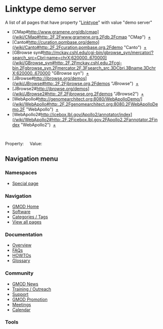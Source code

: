 



<span id="top"></span>




# <span dir="auto">Linktype demo server</span>






A list of all pages that have property
"[Linktype](/wiki/Property%3ALinktype "Property%3ALinktype")" with value
"demo server"  

- [CMap#http://www.gramene.org/db/cmap](/wiki/CMap#http:.2F.2Fwww.gramene.org.2Fdb.2Fcmap "CMap")  <span class="smwbrowse">[+](/wiki/Special%3ABrowse/CMap-23http%3A-2F-2Fwww.gramene.org-2Fdb-2Fcmap "Special%3ABrowse/CMap-23http%3A-2F-2Fwww.gramene.org-2Fdb-2Fcmap")</span>
- [Canto#http://curation.pombase.org/demo](/wiki/Canto#http:.2F.2Fcuration.pombase.org.2Fdemo "Canto")  <span class="smwbrowse">[+](/wiki/Special%3ABrowse/Canto-23http%3A-2F-2Fcuration.pombase.org-2Fdemo "Special%3ABrowse/Canto-23http%3A-2F-2Fcuration.pombase.org-2Fdemo")</span>
- [GBrowse
  syn#http://mckay.cshl.edu/cgi-bin/gbrowse_syn/mercator/?search_src=Cbri;name=chrX:620000..670000](/wiki/GBrowse_syn#http:.2F.2Fmckay.cshl.edu.2Fcgi-bin.2Fgbrowse_syn.2Fmercator.2F.3Fsearch_src.3DCbri.3Bname.3DchrX:620000..670000 "GBrowse syn")  <span class="smwbrowse">[+](/wiki/Special%3ABrowse/GBrowse-20syn-23http:-2F-2Fmckay.cshl.edu-2Fcgi-2Dbin-2Fgbrowse_syn-2Fmercator-2F-3Fsearch_src%3DCbri;name%3DchrX:620000..670000 "Special%3ABrowse/GBrowse-20syn-23http:-2F-2Fmckay.cshl.edu-2Fcgi-2Dbin-2Fgbrowse syn-2Fmercator-2F-3Fsearch src=Cbri;name=chrX:620000..670000")</span>
- [JBrowse#http://jbrowse.org/demos](/wiki/JBrowse#http:.2F.2Fjbrowse.org.2Fdemos "JBrowse")  <span class="smwbrowse">[+](/wiki/Special%3ABrowse/JBrowse-23http%3A-2F-2Fjbrowse.org-2Fdemos "Special%3ABrowse/JBrowse-23http%3A-2F-2Fjbrowse.org-2Fdemos")</span>
- [JBrowse2#http://jbrowse.org/demos](/wiki/JBrowse2#http:.2F.2Fjbrowse.org.2Fdemos "JBrowse2")  <span class="smwbrowse">[+](/wiki/Special%3ABrowse/JBrowse2-23http%3A-2F-2Fjbrowse.org-2Fdemos "Special%3ABrowse/JBrowse2-23http%3A-2F-2Fjbrowse.org-2Fdemos")</span>
- [WebApollo#http://genomearchitect.org:8080/WebApolloDemo/](/wiki/WebApollo#http:.2F.2Fgenomearchitect.org:8080.2FWebApolloDemo.2F "WebApollo")  <span class="smwbrowse">[+](/wiki/Special%3ABrowse/WebApollo-23http%3A-2F-2Fgenomearchitect.org:8080-2FWebApolloDemo-2F "Special%3ABrowse/WebApollo-23http%3A-2F-2Fgenomearchitect.org:8080-2FWebApolloDemo-2F")</span>
- [WebApollo2#http://icebox.lbl.gov/Apollo2/annotator/index](/wiki/WebApollo2#http:.2F.2Ficebox.lbl.gov.2FApollo2.2Fannotator.2Findex "WebApollo2")  <span class="smwbrowse">[+](/wiki/Special%3ABrowse/WebApollo2-23http%3A-2F-2Ficebox.lbl.gov-2FApollo2-2Fannotator-2Findex "Special%3ABrowse/WebApollo2-23http%3A-2F-2Ficebox.lbl.gov-2FApollo2-2Fannotator-2Findex")</span>

 

Property:     Value:








## Navigation menu



### Namespaces

- <span id="ca-nstab-special">[Special
  page](/wiki/Special%3ASearchByProperty/Linktype/demo-20server "This is a special page, you cannot edit the page itself")</span>






### Navigation



- <span id="n-GMOD-Home">[GMOD Home](/wiki/Main_Page)</span>
- <span id="n-Software">[Software](/wiki/GMOD_Components)</span>
- <span id="n-Categories-.2F-Tags">[Categories /
  Tags](/wiki/Categories)</span>
- <span id="n-View-all-pages">[View all
  pages](/wiki/Special:AllPages)</span>




### Documentation



- <span id="n-Overview">[Overview](/wiki/Overview)</span>
- <span id="n-FAQs">[FAQs](/wiki/Category%3AFAQ)</span>
- <span id="n-HOWTOs">[HOWTOs](/wiki/Category%3AHOWTO)</span>
- <span id="n-Glossary">[Glossary](/wiki/Glossary)</span>




### Community



- <span id="n-GMOD-News">[GMOD News](/wiki/GMOD_News)</span>
- <span id="n-Training-.2F-Outreach">[Training /
  Outreach](/wiki/Training_and_Outreach)</span>
- <span id="n-Support">[Support](/wiki/Support)</span>
- <span id="n-GMOD-Promotion">[GMOD
  Promotion](/wiki/GMOD_Promotion)</span>
- <span id="n-Meetings">[Meetings](/wiki/Meetings)</span>
- <span id="n-Calendar">[Calendar](/wiki/Calendar)</span>




### Tools












<!-- -->




